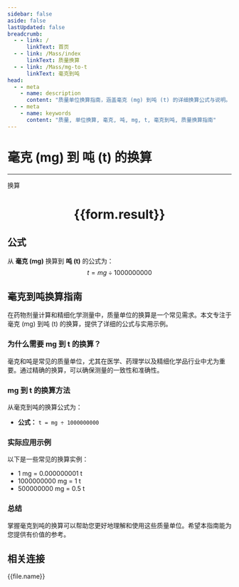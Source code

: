 ```yaml
---
sidebar: false
aside: false
lastUpdated: false
breadcrumb:
  - - link: /
      linkText: 首页
  - - link: /Mass/index
      linkText: 质量换算
  - - link: /Mass/mg-to-t
      linkText: 毫克到吨
head:
  - - meta
    - name: description
      content: "质量单位换算指南，涵盖毫克 (mg) 到吨 (t) 的详细换算公式与说明。"
  - - meta
    - name: keywords
      content: "质量, 单位换算, 毫克, 吨, mg, t, 毫克到吨, 质量换算指南"
---
```

# 毫克 (mg) 到 吨 (t) 的换算
---
<script setup>
import { onMounted, reactive, inject, ref } from 'vue'
import { NButton, NForm, NFormItem, NInput, NInputNumber, NSelect, NCard, useMessage,NGrid ,NGi } from 'naive-ui'
import { defineClientComponent } from 'vitepress'
import { Mass } from '../../files';

const convert = inject('convert')

const form = reactive({
  number: null,
  result: '',
})

const convertHandler = () => {
  if (form.number !== null && !isNaN(form.number)) {
    const convertedValue = parseFloat(form.number) / 1000000000
    form.result = `${form.number}mg = ${convertedValue.toFixed(9)}t`
  } else {
    form.result = '请输入有效的数值。'
  }
}
</script>

<n-form size="large" :model="form">
  <n-form-item label="毫克 (mg)">
    <n-input-number v-model:value="form.number" placeholder="输入毫克" style="width: 100%" />
  </n-form-item>
  <n-form-item>
    <n-button type="primary" @click="convertHandler" block>换算</n-button>
  </n-form-item>
</n-form>

<n-card  embedded :bordered="false" hoverable>
  <div  style="text-align:center">
    <h1>{{form.result}}</h1>
  </div>
</n-card>

## 公式

从 **毫克 (mg)** 换算到 **吨 (t)** 的公式为：
$$ t = mg \div 1000000000 $$

## 毫克到吨换算指南

在药物剂量计算和精细化学测量中，质量单位的换算是一个常见需求。本文专注于毫克 (mg) 到吨 (t) 的换算，提供了详细的公式与实用示例。

### 为什么需要 mg 到 t 的换算？

毫克和吨是常见的质量单位，尤其在医学、药理学以及精细化学品行业中尤为重要。通过精确的换算，可以确保测量的一致性和准确性。

### mg 到 t 的换算方法

从毫克到吨的换算公式为：

- **公式：** `t = mg ÷ 1000000000`

### 实际应用示例

以下是一些常见的换算实例：

- 1 mg = 0.000000001 t
- 1000000000 mg = 1 t
- 500000000 mg = 0.5 t

### 总结

掌握毫克到吨的换算可以帮助您更好地理解和使用这些质量单位。希望本指南能为您提供有价值的参考。

## 相关连接
<n-grid x-gap="12" :cols="4">
  <n-gi v-for="(file, index) in Mass" :key="index">
    <n-button
      text
      tag="a"
      :href="file.path"
      type="primary"
    >
      {{file.name}}
    </n-button>
  </n-gi>
</n-grid>